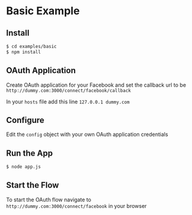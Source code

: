 
# Basic Example


## Install

```bash
$ cd examples/basic
$ npm install
```

## OAuth Application

Create OAuth application for your Facebook and set the callback url to be `http://dummy.com:3000/connect/facebook/callback`

In your `hosts` file add this line `127.0.0.1 dummy.com`


## Configure

Edit the `config` object with your own OAuth application credentials


## Run the App

```bash
$ node app.js
```

## Start the Flow

To start the OAuth flow navigate to `http://dummy.com:3000/connect/facebook` in your browser
